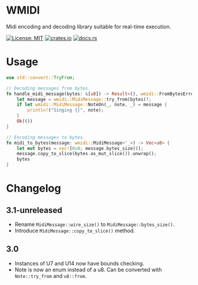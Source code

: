 # WMIDI

Midi encoding and decoding library suitable for real-time execution.

[![License: MIT](https://img.shields.io/badge/License-MIT-green.svg)](https://opensource.org/licenses/MIT)
[![crates.io](https://img.shields.io/crates/v/wmidi.svg)](https://crates.io/crates/wmidi)
[![docs.rs](https://docs.rs/wmidi/badge.svg)](https://docs.rs/wmidi)

# Usage

```rust
use std::convert::TryFrom;

// Decoding messages from bytes.
fn handle_midi_message(bytes: &[u8]) -> Result<(), wmidi::FromBytesError> {
    let message = wmidi::MidiMessage::try_from(bytes)?;
    if let wmidi::MidiMessage::NoteOn(_, note, _) = message {
        println!("Singing {}", note);
    }
    Ok(())
}

// Encoding messages to bytes.
fn midi_to_bytes(message: wmidi::MidiMessage<'_>) -> Vec<u8> {
    let mut bytes = vec![0u8; message.bytes_size()];
    message.copy_to_slice(bytes.as_mut_slice()).unwrap();
    bytes
}
```

# Changelog

## 3.1-unreleased

* Rename `MidiMessage::wire_size()` to `MidiMessage::bytes_size()`.
* Introduce `MidiMessage::copy_to_slice()` method.

## 3.0

* Instances of U7 and U14 now have bounds checking.
* Note is now an enum instead of a u8. Can be converted with `Note::try_from` and `u8::from`.
